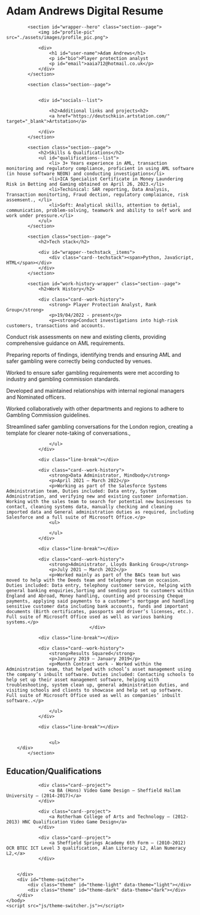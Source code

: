 # Adam Andrews Digital Resume

<!DOCTYPE html>
<html>
    <head>
        <meta charset="utf-8">
        <meta http-equiv="X-UA-Compatible" content="IE=edge">
        <titleAdam Andrews</title>
        <meta name="description" content="">
        <meta name="viewport" content="width=device-width, initial-scale=1">
        <link rel="stylesheet" href="./styles/main.css">
        <link rel="stylesheet" href="./styles/theme-switcher.css">
    </head>
    <body>
        <div id="container--main">

            <section id="wrapper--hero" class="section--page">
                <img id="profile-pic" src="./assets/images/profile_pic.png">

                <div>
                    <h1 id="user-name">Adam Andrews</h1>
                    <p id="bio">Player protection analyst
                    <p id="email">aaia712@hotmail.co.uk</p>
                </div>  
            </section>

            <section class="section--page">
  

                <div id="socials--list">

                    <h2>Additional links and projects<h2>
                    <a href="https://deutschkiin.artstation.com/" target="_blank">Artstation</a>

                </div>
            </section>

            <section class="section--page">
                <h2>Skills & Qualifications</h2>
                <ul id="qualifications--list">
                    <li> 3+ Years experience in AML, transaction monitoring and regulatory compliance, proficient in using AML software (in house software NEON) and conducting investigations</li>
                    <li>ICA Specialist Certificate in Money Laundering Risk in Betting and Gaming obtained on April 26, 2023.</li>
                    <li>Techinical: SAR reporting, Data Analysis, Transaction monitorting, Fraud dection, regulatory complaiance, risk assemsent., </li>
                    <li>Soft: Analytical skills, attention to detial, communication, problem-solving, teamwork and ability to self work and work under pressure.</li>
                </ul>
            </section>

            <section class="section--page">
                <h2>Tech stack</h2>

                <div id="wrapper--techstack__items">
                    <div class="card--techstack"><span>Python, JavaScript, HTML</span></div>
                </div>
            </section>

            <section id="work-history-wrapper" class="section--page">
                <h2>Work History</h2>

                <div class="card--work-history">
                    <strong> Player Protection Analyst, Rank Group</strong>
                    <p>19/04/2022 - present</p>
                    <p><strong>Conduct investigations into high-risk customers, transactions and accounts.

Conduct risk assessments on new and existing clients, providing comprehensive guidance on AML requirements.

Preparing reports of findings, identifying trends and ensuring AML and safer gambling were correctly being conducted by venues.

Worked to ensure safer gambling requirements were met according to industry and gambling commission standards.

Developed and maintained relationships with internal regional managers and Nominated officers.

Worked collaboratively with other departments and regions to adhere to Gambling Commission guidelines.

Streamlined safer gambling conversations for the London region, creating a template for clearer note-taking of conversations.</a>,

                    </ul>
                </div>

                <div class="line-break"></div>

                <div class="card--work-history">
                    <strong>Data Administrator, Mindbody</strong>
                    <p>April 2021 – March 2022</p>
                    <p>Working as part of the Salesforce Systems Administration team, Duties included: Data entry, System Administration, and verifying new and existing customer information. Working with the sales team to search for potential new businesses to contact, cleaning systems data, manually checking and cleaning imported data and General administration duties as required, including Salesforce and a full suite of Microsoft Office.</p>
                    <ul>

                    </ul>
                </div>

                <div class="line-break"></div>

                <div class="card--work-history">
                    <strong>Administrator, Lloyds Banking Group</strong>
                    <p>July 2021 – March 2022</p>
                    <p>Worked mainly as part of the BACs team but was moved to help with the Deeds team and telephony team on occasion. Duties included: Data entry, telephony customer service, helping with general banking enquiries,Sorting and sending post to customers within England and Abroad, Money handling, counting and processing Cheque payments, applying said payments to a customer’s mortgage and handling sensitive customer data including bank accounts, funds and important documents (Birth certificates, passports and driver’s licenses, etc.). Full suite of Microsoft Office used as well as various banking systems.</p>
                                   </div>

                <div class="line-break"></div>

                <div class="card--work-history">
                    <strong>Results Squared</strong>
                    <p>January 2019 – January 2019</p>
                    <p>Month Contract work - Worked within the Administration team, that helped with school’s asset management using the company’s inbuilt software. Duties included: Contacting schools to help set up their asset management software, helping with troubleshooting, system clean up, general administration duties, and visiting schools and clients to showcase and help set up software. Full suite of Microsoft Office used as well as companies’ inbuilt software..</p>
            
                    </ul>
                </div>

                <div class="line-break"></div>


                    <ul>
        </div>
            </section>
 <section class="section--page">
                <h2>Education/Qualifications</h2>
                <div class="card--project">
                    <a ICA Specialist Certificate in Money Laundering Risk in Betting and Gaming April 2023</a>
                </div>

                <div class="card--project">
                    <a BA (Hons) Video Game Design – Sheffield Hallam University – (2014-2017)</a>
                </div>

                <div class="card--project">
                    <a Rotherham College of Arts and Technology – (2012-2013) HNC Qualification Video Game Design</a>
                </div>

                <div class="card--project">
                    <a Sheffield Springs Academy 6th Form – (2010-2012) OCR BTEC ICT Level 3 qualification, Alan Literacy L2, Alan Numeracy L2,</a>
                </div>

       
        </div>
        <div id="theme-switcher">
            <div class="theme" id="theme-light" data-theme="light"></div>
            <div class="theme" id="theme-dark" data-theme="dark"></div>
        </div>
    </body>
    <script src="js/theme-switcher.js"></script>
</html>

